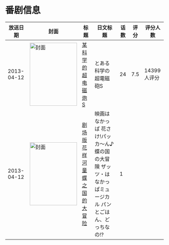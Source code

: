 # 番剧信息

|放送日期|封面|标题|日文标题|话数|评分|评分人数|
|---|---|---|---|---|---|---|
|2013-04-12|<img src="//lain.bgm.tv/pic/cover/c/99/8c/51928_wuG5D.jpg" alt="封面" style="width:150px;height:200px;object-fit:cover;">|[某科学的超电磁炮S](https://bangumi.tv/subject/51928)|とある科学の超電磁砲S|24|7.5|14399人评分|
|2013-04-12|<img src="//lain.bgm.tv/pic/cover/c/0b/6b/204864_86CBY.jpg" alt="封面" style="width:150px;height:200px;object-fit:cover;">|[剧场版花样河童 蝶之国的大冒险](https://bangumi.tv/subject/204864)|映画はなかっぱ 花さけ!パッカ〜ん♪ 蝶の国の大冒険 ザッツ・はなかっぱミュージカル パンとごはん、どっちなの!?|1|||
